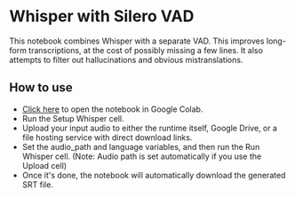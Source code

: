 # Whisper with Silero VAD
This notebook combines Whisper with a separate VAD. This improves long-form transcriptions, at the cost of possibly missing a few lines. 
It also attempts to filter out hallucinations and obvious mistranslations.
## How to use
* [Click here](https://colab.research.google.com/github/ANonEntity/WhisperWithVAD/blob/main/WhisperWithVAD.ipynb) to open the notebook in Google Colab.
* Run the Setup Whisper cell.
* Upload your input audio to either the runtime itself, Google Drive, or a file hosting service with direct download links.
* Set the audio_path and language variables, and then run the Run Whisper cell. (Note: Audio path is set automatically if you use the Upload cell)
* Once it's done, the notebook will automatically download the generated SRT file.
